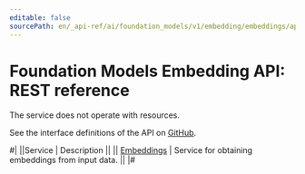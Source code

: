 ```yaml
---
editable: false
sourcePath: en/_api-ref/ai/foundation_models/v1/embedding/embeddings/api-ref/index.md
---
```


# Foundation Models Embedding API: REST reference

The service does not operate with resources.

See the interface definitions of the API on [GitHub](https://github.com/yandex-cloud/cloudapi).

#|
||Service | Description ||
|| [Embeddings](Embeddings/index.md) | Service for obtaining embeddings from input data. ||
|#